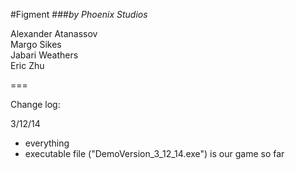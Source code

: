 #Figment
###_by Phoenix Studios_


Alexander Atanassov  
Margo Sikes  
Jabari Weathers  
Eric Zhu  

===

Change log:

3/12/14
- everything
- executable file ("DemoVersion_3_12_14.exe") is our game so far